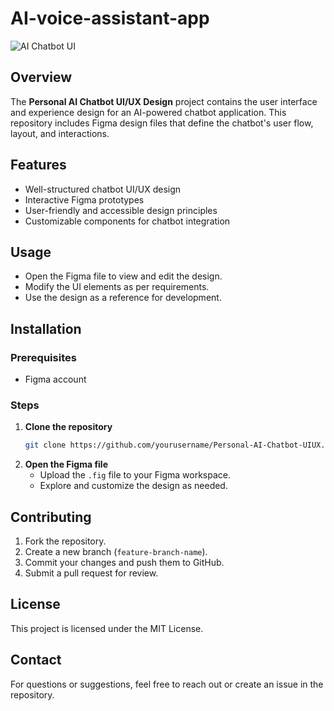 # AI-voice-assistant-app

![AI Chatbot UI](How-to-Make-AI-Personal-Assistant-App-Design-_-Figma-UI-Design-Tutorial-_-UI_UX-Design.jpeg)

## Overview
The **Personal AI Chatbot UI/UX Design** project contains the user interface and experience design for an AI-powered chatbot application. This repository includes Figma design files that define the chatbot's user flow, layout, and interactions.

## Features
- Well-structured chatbot UI/UX design
- Interactive Figma prototypes
- User-friendly and accessible design principles
- Customizable components for chatbot integration

## Usage
- Open the Figma file to view and edit the design.
- Modify the UI elements as per requirements.
- Use the design as a reference for development.

## Installation
### Prerequisites
- Figma account

### Steps
1. **Clone the repository**
   ```sh
   git clone https://github.com/yourusername/Personal-AI-Chatbot-UIUX.git
   ```
2. **Open the Figma file**
   - Upload the `.fig` file to your Figma workspace.
   - Explore and customize the design as needed.

## Contributing
1. Fork the repository.
2. Create a new branch (`feature-branch-name`).
3. Commit your changes and push them to GitHub.
4. Submit a pull request for review.

## License
This project is licensed under the MIT License.

## Contact
For questions or suggestions, feel free to reach out or create an issue in the repository.

